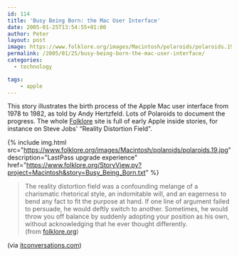 ```yaml
---
id: 114
title: 'Busy Being Born: the Mac User Interface'
date: 2005-01-25T13:54:55+01:00
author: Peter
layout: post
image: https://www.folklore.org/images/Macintosh/polaroids/polaroids.19.jpg
permalink: /2005/01/25/busy-being-born-the-mac-user-interface/
categories:
  - technology

tags:
    - apple
---
```

This story illustrates the birth process of the Apple Mac user interface from 1978 to 1982, as told by Andy Hertzfeld. Lots of Polaroids to document the progress. The whole [Folklore](http://www.folklore.org/) site is full of early Apple inside stories, for instance on Steve Jobs' &#8220;Reality Distortion Field&#8221;.

{% include img.html
src="https://www.folklore.org/images/Macintosh/polaroids/polaroids.19.jpg"
description="LastPass upgrade experience"
href="https://www.folklore.org/StoryView.py?project=Macintosh&story=Busy_Being_Born.txt"
%}

> The reality distortion field was a confounding melange of a charismatic rhetorical style, an indomitable will, and an eagerness to bend any fact to fit the purpose at hand. If one line of argument failed to persuade, he would deftly switch to another. Sometimes, he would throw you off balance by suddenly adopting your position as his own, without acknowledging that he ever thought differently.  
> (from [folklore.org](http://www.folklore.org/StoryView.py?project=Macintosh&story=Reality_Distortion_Field.txt&topic=Reality%20Distortion))

(via [itconversations.com](http://www.itconversations.com/shows/detail344.html))
